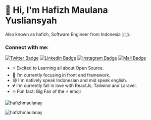<!-- ![My card name](https://cardivo.vercel.app/api?name=Hafizh%20Maulana%20Y&description=%20Just%20an%20Ordinary%20Developer&image=https://avatars.githubusercontent.com/u/56567633?s=96&v=4?v=4&backgroundColor=%23393D46&pattern=topography&colorPattern=%2347597E&fontColor=%23ddd&iconColor=%23fff&opacity=0.3) -->

# 👋 Hi, I'm Hafizh Maulana Yusliansyah

Also known as hafizh, Software Engineer from Indonesia 🇮🇩.

### Connect with me:

[![Twitter Badge](https://img.shields.io/badge/-@hafizhmaulanay-1ca0f1?style=flat&labelColor=1ca0f1&logo=twitter&logoColor=white&link=https://twitter.com/Ipenywis)](https://twitter.com/hafizhmaulanay) [![Linkedin Badge](https://img.shields.io/badge/-Hafizh%20Maulana%20Yusliansyah-0e76a8?style=flat&labelColor=0e76a8&logo=linkedin&logoColor=white)](https://www.linkedin.com/in/hafizhmaulanay) [![Instagram Badge](https://img.shields.io/badge/-@hafizhmaulana_y-e84393?style=flat&labelColor=e84393&logo=instagram&logoColor=white)](https://instagram.com/hafizhmaulana_y) [![Mail Badge](https://img.shields.io/badge/-hafizhmy26@gmail.com-c0392b?style=flat&labelColor=c0392b&logo=gmail&logoColor=white)](mailto:hafizhmy26@gmail.com)

- ⚡ Excited to Learning all about Open Source.
- 🌱 I’m currently focusing in front end framework.
- 😄 I'm natively speak Indonesian and mid speak english.
- 💕 I'm currently fall in love with ReactJs, Tailwind and Laravel.
- 🔥 Fun fact: Big Fan of the ⚡ emoji

<p><img src="https://github-readme-stats.vercel.app/api?username=hafizhmaulanay&show_icons=true&theme=nightowl&locale=en" alt="hafizhmaulanay" /></p>

<p><img align="left" src="https://github-readme-stats.vercel.app/api/top-langs?username=hafizhmaulanay&show_icons=true&locale=en&layout=compact&theme=nightowl" alt="hafizhmaulanay" /></p>
